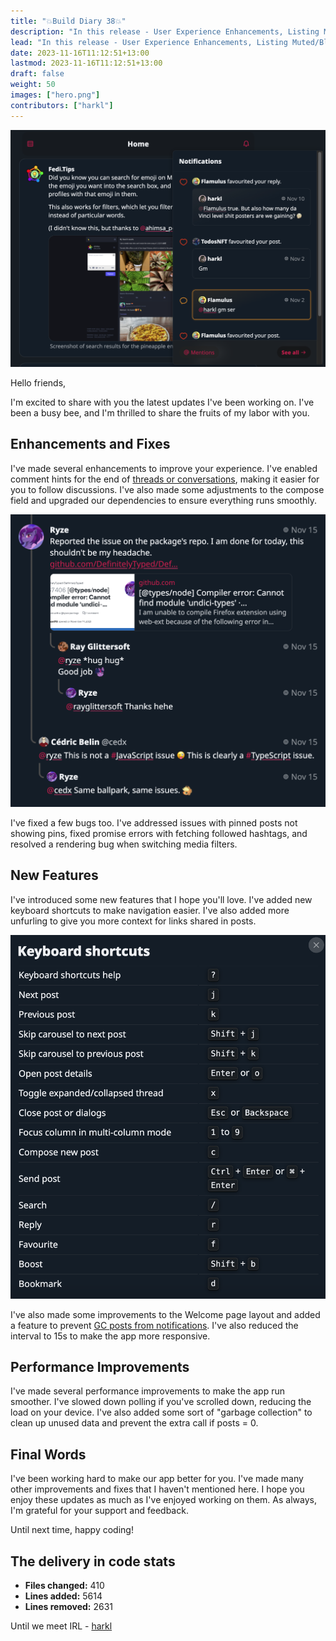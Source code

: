 ```yaml
---
title: "💥Build Diary 38💥"
description: "In this release - User Experience Enhancements, Listing Muted/Blocked Users, Media Handling Improvements, Code Clean-up and Upgrades, Language and Translation Fixes, and Aesthetic and Accessibility Enhancements."
lead: "In this release - User Experience Enhancements, Listing Muted/Blocked Users, Media Handling Improvements, Code Clean-up and Upgrades, Language and Translation Fixes, and Aesthetic and Accessibility Enhancements."
date: 2023-11-16T11:12:51+13:00
lastmod: 2023-11-16T11:12:51+13:00
draft: false
weight: 50
images: ["hero.png"]
contributors: ["harkl"]
---
```


![hero](hero.png)

Hello friends,

I'm excited to share with you the latest updates I've been working on. I've been a busy bee, and I'm thrilled to share the fruits of my labor with you.

## Enhancements and Fixes

I've made several enhancements to improve your experience. I've enabled comment hints for the end of [threads or conversations](https://boom.army/#/social.boom.army/s/111410013223751297), making it easier for you to follow discussions. I've also made some adjustments to the compose field and upgraded our dependencies to ensure everything runs smoothly.

![comments](comments.png)

I've fixed a few bugs too. I've addressed issues with pinned posts not showing pins, fixed promise errors with fetching followed hashtags, and resolved a rendering bug when switching media filters.

## New Features

I've introduced some new features that I hope you'll love. I've added new keyboard shortcuts to make navigation easier. I've also added more unfurling to give you more context for links shared in posts.

![shortcuts](shortcuts.png)

I've also made some improvements to the Welcome page layout and added a feature to prevent [GC posts from notifications](https://boom.army/#/mentions). I've also reduced the interval to 15s to make the app more responsive.

## Performance Improvements

I've made several performance improvements to make the app run smoother. I've slowed down polling if you've scrolled down, reducing the load on your device. I've also added some sort of "garbage collection" to clean up unused data and prevent the extra call if posts = 0.

## Final Words

I've been working hard to make our app better for you. I've made many other improvements and fixes that I haven't mentioned here. I hope you enjoy these updates as much as I've enjoyed working on them. As always, I'm grateful for your support and feedback.

Until next time, happy coding!

## The delivery in code stats

- **Files changed:** 410
- **Lines added:** 5614
- **Lines removed:** 2631

Until we meet IRL - [harkl](https://boom.army/#/social.boom.army/a/110693550018915728)
